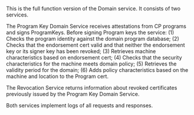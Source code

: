 This is the full function version of the Domain service.  It consists of two services.

The Program Key Domain Service receives attestations from CP programs and signs ProgramKeys.
Before signing Program keys the service:
	(1) Checks the program identity against the domain program database;
	(2) Checks that the endorsement cert valid and that neither the endorsement key
	    or its signer key has been revoked;
	(3) Retrieves machine characteristics based on endorsement cert;
	(4) Checks that the security characteristics for the machine meets domain
	    policy;
	(5) Retrieves the validity period for the domain;
	(6) Adds policy characteristics based on the machine and location to the Program cert.

The Revocation Service returns information about revoked certificates previously issued by
the Program Key Domain Service.

Both services implement logs of all requests and responses.

